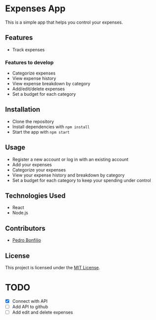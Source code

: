 # Expenses App

This is a simple app that helps you control your expenses.

## Features

- Track expenses

### Features to develop
- Categorize expenses
- View expense history
- View expense breakdown by category
- Add/edit/delete expenses
- Set a budget for each category

## Installation

- Clone the repository
- Install dependencies with `npm install`
- Start the app with `npm start`

## Usage
- Register a new account or log in with an existing account
- Add your expenses
- Categorize your expenses
- View your expense history and breakdown by category
- Set a budget for each category to keep your spending under control

## Technologies Used
- React
- Node.js

## Contributors
- [Pedro Bonfilio](https://github.com/pedroblimaa)


## License

This project is licensed under the [MIT License](https://opensource.org/licenses/MIT).

# TODO


- [x] Connect with API
- [ ] Add API to github
- [ ] Add edit and delete expenses